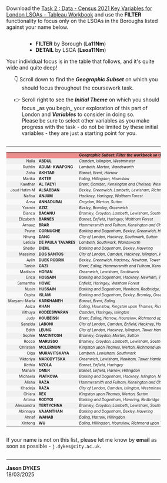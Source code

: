 <!---
Each student has to focus on a different set of LSOAs in London. These are defined by a series of adjacent Boroughs.
In the following table you'll find the Boroughs that each of you should focus on - this is the region or 'Geographic Subset' you have been (randomly) allocated.

Please _only consider the LSOAs in the Boroughs you have been assigned in your coursework_ and use the **FILTER** mechanism in Tableau to remove the LSOAs from all other Boroughs in all of the graphics in your design.

Remember to focus on the variation _across_ and _within_ this area _at LSOA level_ – by designing effective graphics that show local detail and nuance rather than high level borough-based comparisons in your coursework. Once you have identified the area, and the LSOAs, you should not really need to mention the Boroughs themselves again - write about, talk about, show, annotate, focus attention on the nuanced patterns within London that are revealed through these high resolution multivariate data at LSOA level ...
  --->

<div style='padding-left:2em; padding-right:2em; margin:1em'>
<p style="margin-top:2em;margin-bottom:2em">
Download the <a href="https://moodle4.city.ac.uk/mod/resource/view.php?id=824743">Task 2 : Data - Census 2021 Key Variables for London LSOAs - Tableau Workbook</a> and use the <b>FILTER</b> functionality to focus only on the LSOAs in the Boroughs listed against your name below.
</p>
<ul style="margin-left:4em">
 <li><b>FILTER</b> by Borough (<b>La11Nm</b>)</li>
 <li><b>DETAIL</b> by LSOA (<b>Lsoa11Nm</b>)</li>
</ul>

<p>Your individual focus is in the table that follows, and it's quite wide and quite deep!</p>
<p style="padding-left:3em; text-indent:-1.5em">👇 Scroll down to find the <b><i>Geographic Subset</i></b> on which you should focus throughout the coursework task.</p>
<p style="padding-left:3em; text-indent:-1.5em">👉 Scroll right to see the <b><i>Initial Theme</i></b> on which you should focus _as you begin_ your exploration of this part of London and <b><i>Variables</i></b> to consider in doing so. <br/>Please be sure to select other variables as you make progress with the task - do not be limited by these initial variables - they are just a starting point for you.</p>

<p style="margin-top:2em;margin-bottom:2em">
<hr/>
</p>


<style type="text/css">
	.name {
		font-weight: bold;
	}
    table,tr,td {font-size:90%;}
</style>

<table border=0 cellpadding=10 cellspacing=8 id='focusTab'>

<tr style='background-color:#ea8d8d'><td align='right' nowrap></td><td align='left' nowrap></td>
    <td align='left' nowrap><b><i>Geographic Subset: Filter the workbook so that you only consider LSOAs in ...</i></b></td><td align='right' nowrap><b><i>Initial Theme ...</i></b></td><td align='left'  nowrap><b><i>Variables ...</i></b></td></tr>	

<!--- INSERT BEGINS --->

<tr style='background-color:#f0f0f0'><td align='right' nowrap>Naila</td><td align='left' nowrap><b>ABDUL</b></td><td align='left' nowrap><i>Camden, Islington, Westminster</i></td><td align='right' style='color:#666;font-size:90%' nowrap>Partnerships</td><td align='left'  style='color:#666;font-size:90%' nowrap>k008-k011</td></tr>
<tr style='background-color:#f8f8f8'><td align='right' nowrap>Ruthlin</td><td align='left' nowrap><b>ADUM-KWAPONG</b></td><td align='left' nowrap><i>Lambeth, Merton, Wandsworth</i></td><td align='right' style='color:#666;font-size:90%' nowrap>Ethnic Group</td><td align='left'  style='color:#666;font-size:90%' nowrap>K012-k019</td></tr>
<tr style='background-color:#f0f0f0'><td align='right' nowrap>Zoha</td><td align='left' nowrap><b>AKHTAR</b></td><td align='left' nowrap><i>Barnet, Brent, Harrow</i></td><td align='right' style='color:#666;font-size:90%' nowrap>Birthplace & Language</td><td align='left'  style='color:#666;font-size:90%' nowrap>k020-k023</td></tr>
<tr style='background-color:#f8f8f8'><td align='right' nowrap>Marika</td><td align='left' nowrap><b>AKTER</b></td><td align='left' nowrap><i>Ealing, Hillingdon, Hounslow</i></td><td align='right' style='color:#666;font-size:90%' nowrap>Accommodation & Tenure</td><td align='left'  style='color:#666;font-size:90%' nowrap>k026-k033</td></tr>
<tr style='background-color:#f0f0f0'><td align='right' nowrap>Kawthar</td><td align='left' nowrap><b>AL TAEYI</b></td><td align='left' nowrap><i>Brent, Camden, Kensington and Chelsea, Westminster</i></td><td align='right' style='color:#666;font-size:90%' nowrap>Caring & Education</td><td align='left'  style='color:#666;font-size:90%' nowrap>k035-k040</td></tr>
<tr style='background-color:#f8f8f8'><td align='right' nowrap>Joud Hatim M</td><td align='left' nowrap><b>ALSABBAN</b></td><td align='left' nowrap><i>Bexley, Greenwich, Lambeth, Lewisham, Richmond upon Thames, Southwark, Wandsworth</i></td><td align='right' style='color:#666;font-size:90%' nowrap>Transport & Work</td><td align='left'  style='color:#666;font-size:90%' nowrap>k041-k047</td></tr>
<tr style='background-color:#f0f0f0'><td align='right' nowrap>Nafisa</td><td align='left' nowrap><b>ANJUM</b></td><td align='left' nowrap><i>Hackney, Haringey, Waltham Forest</i></td><td align='right' style='color:#666;font-size:90%' nowrap>Occupation Type</td><td align='left'  style='color:#666;font-size:90%' nowrap>k101-k109</td></tr>
<tr style='background-color:#f8f8f8'><td align='right' nowrap>Ansa</td><td align='left' nowrap><b>ANNADURAI</b></td><td align='left' nowrap><i>Croydon, Merton, Sutton</i></td><td align='right' style='color:#666;font-size:90%' nowrap>Occupation Sector</td><td align='left'  style='color:#666;font-size:90%' nowrap>k110-k118</td></tr>
<tr style='background-color:#f0f0f0'><td align='right' nowrap>Yasmin</td><td align='left' nowrap><b>AZIZ</b></td><td align='left' nowrap><i>Bexley, Bromley, Greenwich</i></td><td align='right' style='color:#666;font-size:90%' nowrap>Religion</td><td align='left'  style='color:#666;font-size:90%' nowrap>k121-129</td></tr>
<tr style='background-color:#f8f8f8'><td align='right' nowrap>Bianca</td><td align='left' nowrap><b>BACANU</b></td><td align='left' nowrap><i>Bromley, Croydon, Lambeth, Lewisham, Southwark</i></td><td align='right' style='color:#666;font-size:90%' nowrap>Partnerships</td><td align='left'  style='color:#666;font-size:90%' nowrap>k008-k011</td></tr>
<tr style='background-color:#f0f0f0'><td align='right' nowrap>Elizabeth</td><td align='left' nowrap><b>BARNES</b></td><td align='left' nowrap><i>Barnet, Enfield, Haringey, Waltham Forest</i></td><td align='right' style='color:#666;font-size:90%' nowrap>Ethnic Group</td><td align='left'  style='color:#666;font-size:90%' nowrap>K012-k019</td></tr>
<tr style='background-color:#f8f8f8'><td align='right' nowrap>Arnaaz</td><td align='left' nowrap><b>BRAR</b></td><td align='left' nowrap><i>Hammersmith and Fulham, Kensington and Chelsea, Westminster</i></td><td align='right' style='color:#666;font-size:90%' nowrap>Birthplace & Language</td><td align='left'  style='color:#666;font-size:90%' nowrap>k020-k023</td></tr>
<tr style='background-color:#f0f0f0'><td align='right' nowrap>Prune</td><td align='left' nowrap><b>CORNUCHE</b></td><td align='left' nowrap><i>Barking and Dagenham, Bexley, Greenwich, Havering</i></td><td align='right' style='color:#666;font-size:90%' nowrap>Accommodation & Tenure</td><td align='left'  style='color:#666;font-size:90%' nowrap>k026-k033</td></tr>
<tr style='background-color:#f8f8f8'><td align='right' nowrap>Nhung</td><td align='left' nowrap><b>DANG</b></td><td align='left' nowrap><i>City of London, Hackney, Southwark, Sutton</i></td><td align='right' style='color:#666;font-size:90%' nowrap>Caring & Education</td><td align='left'  style='color:#666;font-size:90%' nowrap>k035-k040</td></tr>
<tr style='background-color:#f0f0f0'><td align='right' nowrap>Leticia</td><td align='left' nowrap><b>DE PAULA TAVARES</b></td><td align='left' nowrap><i>Lambeth, Southwark, Wandsworth</i></td><td align='right' style='color:#666;font-size:90%' nowrap>Transport & Work</td><td align='left'  style='color:#666;font-size:90%' nowrap>k041-k047</td></tr>
<tr style='background-color:#f8f8f8'><td align='right' nowrap>Shelby</td><td align='left' nowrap><b>DIEHL</b></td><td align='left' nowrap><i>Barking and Dagenham, Bexley, Havering</i></td><td align='right' style='color:#666;font-size:90%' nowrap>Occupation Type</td><td align='left'  style='color:#666;font-size:90%' nowrap>k101-k109</td></tr>
<tr style='background-color:#f0f0f0'><td align='right' nowrap>Massimo</td><td align='left' nowrap><b>DOS SANTOS</b></td><td align='left' nowrap><i>City of London, Camden, Hackney, Islington, Westminster</i></td><td align='right' style='color:#666;font-size:90%' nowrap>Occupation Sector</td><td align='left'  style='color:#666;font-size:90%' nowrap>k110-k118</td></tr>
<tr style='background-color:#f8f8f8'><td align='right' nowrap>Aylin</td><td align='left' nowrap><b>DUEK RODRIK</b></td><td align='left' nowrap><i>Bexley, Greenwich, Hackney, Newham, Tower Hamlets</i></td><td align='right' style='color:#666;font-size:90%' nowrap>Religion</td><td align='left'  style='color:#666;font-size:90%' nowrap>k121-129</td></tr>
<tr style='background-color:#f0f0f0'><td align='right' nowrap>Tanbir</td><td align='left' nowrap><b>GAZI</b></td><td align='left' nowrap><i>Brent, Ealing, Hammersmith and Fulham, Kensington and Chelsea</i></td><td align='right' style='color:#666;font-size:90%' nowrap>Partnerships</td><td align='left'  style='color:#666;font-size:90%' nowrap>k008-k011</td></tr>
<tr style='background-color:#f8f8f8'><td align='right' nowrap>Madison</td><td align='left' nowrap><b>HORAN</b></td><td align='left' nowrap><i>Greenwich, Lewisham, Southwark</i></td><td align='right' style='color:#666;font-size:90%' nowrap>Ethnic Group</td><td align='left'  style='color:#666;font-size:90%' nowrap>K012-k019</td></tr>
<tr style='background-color:#f0f0f0'><td align='right' nowrap>Erica</td><td align='left' nowrap><b>HOSSAIN</b></td><td align='left' nowrap><i>Barking and Dagenham, Hackney, Newham, Tower Hamlets</i></td><td align='right' style='color:#666;font-size:90%' nowrap>Birthplace & Language</td><td align='left'  style='color:#666;font-size:90%' nowrap>k020-k023</td></tr>
<tr style='background-color:#f8f8f8'><td align='right' nowrap>Samantha</td><td align='left' nowrap><b>HOWE</b></td><td align='left' nowrap><i>Enfield, Haringey, Waltham Forest</i></td><td align='right' style='color:#666;font-size:90%' nowrap>Accommodation & Tenure</td><td align='left'  style='color:#666;font-size:90%' nowrap>k026-k033</td></tr>
<tr style='background-color:#f0f0f0'><td align='right' nowrap>Nusin</td><td align='left' nowrap><b>HUSSAIN</b></td><td align='left' nowrap><i>Barking and Dagenham, Newham, Redbridge, Waltham Forest</i></td><td align='right' style='color:#666;font-size:90%' nowrap>Caring & Education</td><td align='left'  style='color:#666;font-size:90%' nowrap>k035-k040</td></tr>
<tr style='background-color:#f8f8f8'><td align='right' nowrap>Orpita</td><td align='left' nowrap><b>ISLAM</b></td><td align='left' nowrap><i>Barking and Dagenham, Bexley, Bromley, Greenwich, Lewisham, Newham, Redbridge, Waltham Forest;</i></td><td align='right' style='color:#666;font-size:90%' nowrap>Transport & Work</td><td align='left'  style='color:#666;font-size:90%' nowrap>k041-k047</td></tr>
<tr style='background-color:#f0f0f0'><td align='right' nowrap>Maryam-Maria</td><td align='left' nowrap><b>KARKHANEH</b></td><td align='left' nowrap><i>Barnet, Brent, Ealing</i></td><td align='right' style='color:#666;font-size:90%' nowrap>Occupation Type</td><td align='left'  style='color:#666;font-size:90%' nowrap>k101-k109</td></tr>
<tr style='background-color:#f8f8f8'><td align='right' nowrap>Aaiza</td><td align='left' nowrap><b>KHAN</b></td><td align='left' nowrap><i>Ealing, Hounslow, Kingston upon Thames, Richmond upon Thames</i></td><td align='right' style='color:#666;font-size:90%' nowrap>Occupation Sector</td><td align='left'  style='color:#666;font-size:90%' nowrap>k110-k118</td></tr>
<tr style='background-color:#f0f0f0'><td align='right' nowrap>Vithuya</td><td align='left' nowrap><b>KODEESWARAN</b></td><td align='left' nowrap><i>Camden, Haringey, Islington</i></td><td align='right' style='color:#666;font-size:90%' nowrap>Religion</td><td align='left'  style='color:#666;font-size:90%' nowrap>k121-129</td></tr>
<tr style='background-color:#f8f8f8'><td align='right' nowrap>Judy</td><td align='left' nowrap><b>KOUBEISSI</b></td><td align='left' nowrap><i>Brent, Ealing, Harrow, Hounslow, Richmond upon Thames</i></td><td align='right' style='color:#666;font-size:90%' nowrap>Partnerships</td><td align='left'  style='color:#666;font-size:90%' nowrap>k008-k011</td></tr>
<tr style='background-color:#f0f0f0'><td align='right' nowrap>Sanzida</td><td align='left' nowrap><b>LABONI</b></td><td align='left' nowrap><i>City of London, Camden, Enfield, Hackney, Haringey, Islington</i></td><td align='right' style='color:#666;font-size:90%' nowrap>Ethnic Group</td><td align='left'  style='color:#666;font-size:90%' nowrap>K012-k019</td></tr>
<tr style='background-color:#f8f8f8'><td align='right' nowrap>Edith</td><td align='left' nowrap><b>LEUNG</b></td><td align='left' nowrap><i>City of London, Hackney, Islington, Tower Hamlets</i></td><td align='right' style='color:#666;font-size:90%' nowrap>Birthplace & Language</td><td align='left'  style='color:#666;font-size:90%' nowrap>k020-k023</td></tr>
<tr style='background-color:#f0f0f0'><td align='right' nowrap>Sophie</td><td align='left' nowrap><b>MACINTOSH</b></td><td align='left' nowrap><i>Bromley, Croydon, Merton, Sutton</i></td><td align='right' style='color:#666;font-size:90%' nowrap>Accommodation & Tenure</td><td align='left'  style='color:#666;font-size:90%' nowrap>k026-k033</td></tr>
<tr style='background-color:#f8f8f8'><td align='right' nowrap>Rocco</td><td align='left' nowrap><b>MARUSSO</b></td><td align='left' nowrap><i>Bromley, Croydon, Lambeth, Lewisham, Southwark</i></td><td align='right' style='color:#666;font-size:90%' nowrap>Caring & Education</td><td align='left'  style='color:#666;font-size:90%' nowrap>k035-k040</td></tr>
<tr style='background-color:#f0f0f0'><td align='right' nowrap>Christian</td><td align='left' nowrap><b>MCLERNON</b></td><td align='left' nowrap><i>Kingston upon Thames, Merton, Richmond upon Thames, Wandsworth</i></td><td align='right' style='color:#666;font-size:90%' nowrap>Transport & Work</td><td align='left'  style='color:#666;font-size:90%' nowrap>k041-k047</td></tr>
<tr style='background-color:#f8f8f8'><td align='right' nowrap>Olga</td><td align='left' nowrap><b>MURAVITSKAYA</b></td><td align='left' nowrap><i>Lambeth, Lewisham, Southwark</i></td><td align='right' style='color:#666;font-size:90%' nowrap>Occupation Type</td><td align='left'  style='color:#666;font-size:90%' nowrap>k101-k109</td></tr>
<tr style='background-color:#f0f0f0'><td align='right' nowrap>Viktoriya</td><td align='left' nowrap><b>NARODYTSKA</b></td><td align='left' nowrap><i>Greenwich, Lewisham, Newham, Tower Hamlets</i></td><td align='right' style='color:#666;font-size:90%' nowrap>Occupation Sector</td><td align='left'  style='color:#666;font-size:90%' nowrap>k110-k118</td></tr>
<tr style='background-color:#f8f8f8'><td align='right' nowrap>Kethia</td><td align='left' nowrap><b>NZOLA</b></td><td align='left' nowrap><i>Barnet, Enfield, Haringey</i></td><td align='right' style='color:#666;font-size:90%' nowrap>Religion</td><td align='left'  style='color:#666;font-size:90%' nowrap>k121-129</td></tr>
<tr style='background-color:#f0f0f0'><td align='right' nowrap>Maham</td><td align='left' nowrap><b>OMER</b></td><td align='left' nowrap><i>Barnet, Enfield, Harrow, Hillingdon</i></td><td align='right' style='color:#666;font-size:90%' nowrap>Partnerships</td><td align='left'  style='color:#666;font-size:90%' nowrap>k008-k011</td></tr>
<tr style='background-color:#f8f8f8'><td align='right' nowrap>Michaela</td><td align='left' nowrap><b>PIATKOVA</b></td><td align='left' nowrap><i>Barking and Dagenham, Hackney, Islington, Newham, Tower Hamlets</i></td><td align='right' style='color:#666;font-size:90%' nowrap>Ethnic Group</td><td align='left'  style='color:#666;font-size:90%' nowrap>K012-k019</td></tr>
<tr style='background-color:#f0f0f0'><td align='right' nowrap>Alisha</td><td align='left' nowrap><b>RAZA</b></td><td align='left' nowrap><i>Hammersmith and Fulham, Kensington and Chelsea, Lambeth, Wandsworth, Westminster</i></td><td align='right' style='color:#666;font-size:90%' nowrap>Birthplace & Language</td><td align='left'  style='color:#666;font-size:90%' nowrap>k020-k023</td></tr>
<tr style='background-color:#f8f8f8'><td align='right' nowrap>Khadeja</td><td align='left' nowrap><b>RAZA</b></td><td align='left' nowrap><i>City of London, Camden, Islington, Westminster</i></td><td align='right' style='color:#666;font-size:90%' nowrap>Accommodation & Tenure</td><td align='left'  style='color:#666;font-size:90%' nowrap>k026-k033</td></tr>
<tr style='background-color:#f0f0f0'><td align='right' nowrap>Chiara</td><td align='left' nowrap><b>REX</b></td><td align='left' nowrap><i>Kingston upon Thames, Merton, Sutton</i></td><td align='right' style='color:#666;font-size:90%' nowrap>Caring & Education</td><td align='left'  style='color:#666;font-size:90%' nowrap>k035-k040</td></tr>
<tr style='background-color:#f8f8f8'><td align='right' nowrap>Artima</td><td align='left' nowrap><b>RODYOI</b></td><td align='left' nowrap><i>Barking and Dagenham, Havering, Redbridge</i></td><td align='right' style='color:#666;font-size:90%' nowrap>Transport & Work</td><td align='left'  style='color:#666;font-size:90%' nowrap>k041-k047</td></tr>
<tr style='background-color:#f0f0f0'><td align='right' nowrap>Alessandra</td><td align='left' nowrap><b>TERTYCHNA</b></td><td align='left' nowrap><i>Bromley, Croydon, Lambeth, Lewisham, Southwark</i></td><td align='right' style='color:#666;font-size:90%' nowrap>Occupation Type</td><td align='left'  style='color:#666;font-size:90%' nowrap>k101-k109</td></tr>
<tr style='background-color:#f8f8f8'><td align='right' nowrap>Abinnaya</td><td align='left' nowrap><b>VAJANTHAN</b></td><td align='left' nowrap><i>Barking and Dagenham, Bexley, Havering</i></td><td align='right' style='color:#666;font-size:90%' nowrap>Occupation Sector</td><td align='left'  style='color:#666;font-size:90%' nowrap>k110-k118</td></tr>
<tr style='background-color:#f0f0f0'><td align='right' nowrap>Ahnaf</td><td align='left' nowrap><b>WAHAB</b></td><td align='left' nowrap><i>Ealing, Harrow, Hillingdon</i></td><td align='right' style='color:#666;font-size:90%' nowrap>Religion</td><td align='left'  style='color:#666;font-size:90%' nowrap>k121-129</td></tr>
<tr style='background-color:#f8f8f8'><td align='right' nowrap>Xintong</td><td align='left' nowrap><b>WU</b></td><td align='left' nowrap><i>Ealing, Hillingdon, Hounslow, Richmond upon Thames</i></td><td align='right' style='color:#666;font-size:90%' nowrap>Partnerships</td><td align='left'  style='color:#666;font-size:90%' nowrap>k008-k011</td></tr>

<!--- INSERT ENDS -->

</table>

<p style="margin-top:2em;margin-bottom:2em">
If your name is not on this list, please let me know by <b>email</b> as soon as possible - <code>j.dykes@city.ac.uk</code>.
<hr/>
</p>
<b>Jason DYKES</b><br/>
18/03/2025<br/>

</div>
